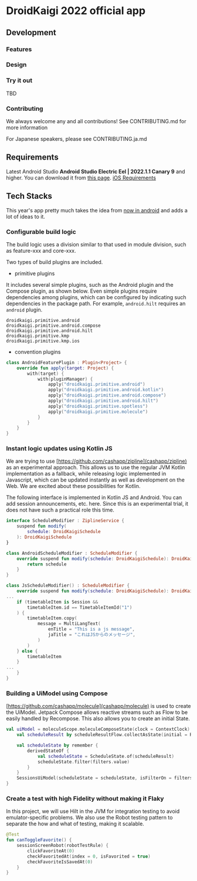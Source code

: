 # DroidKaigi 2022 official app

## Development

### Features

### Design

### Try it out

TBD

### Contributing
We always welcome any and all contributions! See CONTRIBUTING.md for more information

For Japanese speakers, please see CONTRIBUTING.ja.md

## Requirements

Latest Android Studio **Android Studio Electric Eel | 2022.1.1 Canary 9** and higher. You can download it from [this page](https://developer.android.com/studio/preview).
[iOS Requirements](app-ios/README.md)

## Tech Stacks

This year's app pretty much takes the idea from [now in android](https://github.com/android/nowinandroid) and adds a lot of ideas to it.

### Configurable build logic
The build logic uses a division similar to that used in module division, such as feature-xxx and core-xxx.

Two types of build plugins are included.

* primitive plugins

It includes several simple plugins, such as the Android plugin and the Compose plugin, as shown below.
Even simple plugins require dependencies among plugins, which can be configured by indicating such dependencies in the package path.
For example, `android.hilt` requires an `android` plugin.

```
droidkaigi.primitive.android
droidkaigi.primitive.android.compose
droidkaigi.primitive.android.hilt
droidkaigi.primitive.kmp
droidkaigi.primitive.kmp.ios
```
* convention plugins

```kotlin
class AndroidFeaturePlugin : Plugin<Project> {
    override fun apply(target: Project) {
        with(target) {
            with(pluginManager) {
                apply("droidkaigi.primitive.android")
                apply("droidkaigi.primitive.android.kotlin")
                apply("droidkaigi.primitive.android.compose")
                apply("droidkaigi.primitive.android.hilt")
                apply("droidkaigi.primitive.spotless")
                apply("droidkaigi.primitive.molecule")
            }
        }
    }
}
```

### Instant logic updates using Kotlin JS
We are trying to use [https://github.com/cashapp/zipline](cashapp/zipline) as an experimental approach.
This allows us to use the regular JVM Kotlin implementation as a fallback, while releasing logic implemented in Javascript, which can be updated instantly as well as development on the Web.
We are excited about these possibilities for Kotlin.

The following interface is implemented in Kotlin JS and Android.
You can add session announcements, etc. here. Since this is an experimental trial, it does not have such a practical role this time.

```kotlin
interface ScheduleModifier : ZiplineService {
    suspend fun modify(
        schedule: DroidKaigiSchedule
    ): DroidKaigiSchedule
}
```

```kotlin
class AndroidScheduleModifier : ScheduleModifier {
    override suspend fun modify(schedule: DroidKaigiSchedule): DroidKaigiSchedule {
        return schedule
    }
}
```

```kotlin
class JsScheduleModifier() : ScheduleModifier {
    override suspend fun modify(schedule: DroidKaigiSchedule): DroidKaigiSchedule {
...
    if (timetableItem is Session &&
        timetableItem.id == TimetableItemId("1")
    ) {
        timetableItem.copy(
            message = MultiLangText(
                enTitle = "This is a js message",
                jaTitle = "これはJSからのメッセージ",
            )
        )
    } else {
        timetableItem
    }
...
    }
}
```

### Building a UiModel using Compose

[https://github.com/cashapp/molecule](cashapp/molecule) is used to create the UiModel.
Jetpack Compose allows reactive streams such as Flow to be easily handled by Recompose. This also allows you to create an initial State.

```kotlin
val uiModel = moleculeScope.moleculeComposeState(clock = ContextClock) {
    val scheduleResult by scheduleResultFlow.collectAsState(initial = Result.Loading)

    val scheduleState by remember {
        derivedStateOf {
            val scheduleState = ScheduleState.of(scheduleResult)
            scheduleState.filter(filters.value)
        }
    }
    SessionsUiModel(scheduleState = scheduleState, isFilterOn = filters.value.filterFavorite)
}
```

### Create a test with high Fidelity without making it Flaky

In this project, we will use Hilt in the JVM for integration testing to avoid emulator-specific problems.
We also use the Robot testing pattern to separate the how and what of testing, making it scalable.

```kotlin
@Test
fun canToggleFavorite() {
    sessionScreenRobot(robotTestRule) {
        clickFavoriteAt(0)
        checkFavoritedAt(index = 0, isFavorited = true)
        checkFavoriteIsSavedAt(0)
    }
}
```
